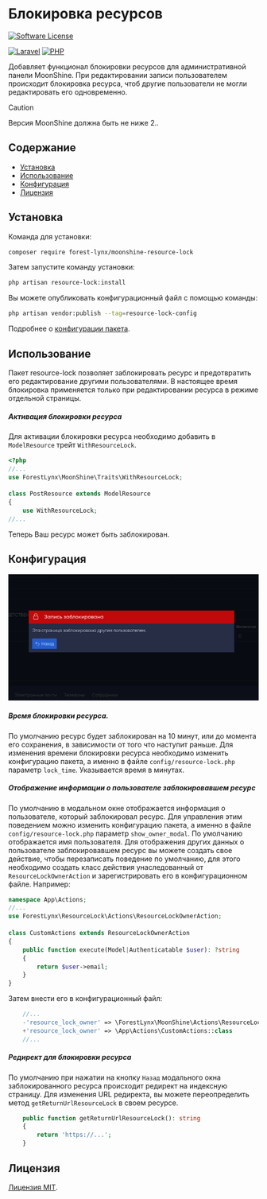  # Блокировка ресурсов
[![Software License][ico-license]](LICENSE)

[![Laravel][ico-laravel]](Laravel) [![PHP][ico-php]](PHP) 

Добавляет функционал блокировки ресурсов для административной панели MoonShine. При редактировании записи пользователем происходит блокировка ресурса, чтоб другие пользователи не могли редактировать его одновременно.
> [!CAUTION]
> Версия MoonShine должна быть не ниже 2..
## Содержание
* [Установка](#установка)
* [Использование](#использование)
* [Конфигурация](#конфигурация)
* [Лицензия](#лицензия)

## Установка
Команда для установки:
```bash
composer require forest-lynx/moonshine-resource-lock
```
Затем запустите команду установки:
```bash
php artisan resource-lock:install
```
Вы можете опубликовать конфигурационный файл с помощью команды:
```bash
php artisan vendor:publish --tag=resource-lock-config
```
Подробнее о [конфигурации пакета](#конфигурация).

## Использование
Пакет resource-lock позволяет заблокировать ресурс и предотвратить его редактирование другими пользователями. В настоящее время блокировка применяется только при редактировании ресурса в режиме отдельной страницы.

##### Активация блокировки ресурса

Для активации блокировки ресурса необходимо добавить в `ModelResource` трейт `WithResourceLock`.

```php
<?php
//...
use ForestLynx\MoonShine\Traits\WithResourceLock;

class PostResource extends ModelResource
{
    use WithResourceLock;
//...
```
Теперь Ваш ресурс может быть заблокирован.

## Конфигурация

![preview](./screenshots/lock.png)

##### Время блокировки ресурса.
По умолчанию ресурс будет заблокирован на 10 минут, или до момента его сохранения, в зависимости от того что наступит раньше.
Для изменения времени блокировки ресурса необходимо изменить конфигурацию пакета, а именно в файле `config/resource-lock.php` параметр `lock_time`. Указывается время в минутах.

##### Отображение информации о пользователе заблокировавшем ресурс

По умолчанию в модальном окне отображается информация о пользователе, который заблокировал ресурс. Для управления этим поведением можно изменить конфигурацию пакета, а именно в файле `config/resource-lock.php` параметр `show_owner_modal`.
По умолчанию отображается имя пользователя. Для отображения других данных о пользователе заблокировавшем ресурс вы можете создать свое действие, чтобы перезаписать поведение по умолчанию, для этого необходимо создать класс действия унаследованный от `ResourceLockOwnerAction` и зарегистрировать его в конфигурационном файле.
Например:
```php
namespace App\Actions;
//...
use ForestLynx\ResourceLock\Actions\ResourceLockOwnerAction;

class CustomActions extends ResourceLockOwnerAction
{
    public function execute(Model|Authenticatable $user): ?string
    {
        return $user->email;
    }
}
```
Затем внести его в конфигурационный файл:
```php
    //...
    -'resource_lock_owner' => \ForestLynx\MoonShine\Actions\ResourceLockOwnerAction::class
    +'resource_lock_owner' => \App\Actions\CustomActions::class
    //...
```

##### Редирект для блокировки ресурса

По умолчанию при нажатии на кнопку `Назад` модального окна заблокированного ресурса происходит редирект на индексную страницу. Для изменения URL редиректа, вы можете переопределить метод `getReturnUrlResourceLock` в своем ресурсе.

```php
    public function getReturnUrlResourceLock(): string
    {
        return 'https://...';
    }
```
## Лицензия
[Лицензия MIT](LICENSE).


[ico-license]: https://img.shields.io/badge/license-MIT-brightgreen.svg
[ico-laravel]: https://img.shields.io/badge/Laravel-10+-FF2D20?style=for-the-badge&logo=laravel
[ico-php]: https://img.shields.io/badge/PHP-8.1+-777BB4?style=for-the-badge&logo=php

